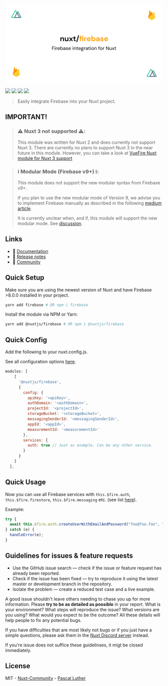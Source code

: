 <p align="center">
  <img src="./packages/docs/static/preview.png" alt="nuxt-firebase logo">
</p>

[![](https://david-dm.org/nuxt-community/firebase-module/status.svg?style=flat-square)](https://david-dm.org/nuxt-community/i18n-module)
[![](https://snyk.io/test/github/nuxt-community/firebase-module/badge.svg?style=flat-square)](https://snyk.io/test/github/nuxt-community/firebase-module)
[![](https://img.shields.io/npm/v/@nuxtjs/firebase/latest.svg?style=flat-square)](https://npmjs.com/package/@nuxtjs/firebase)
[![](https://img.shields.io/npm/dt/@nuxtjs/firebase.svg?style=flat-square)](https://npmjs.com/package/@nuxtjs/firebase)

> Easily integrate Firebase into your Nuxt project.

## IMPORTANT!

> ### ⚠️ **Nuxt 3 not supported ⚠️**:
>
> This module was written for Nuxt 2 and does currently not support Nuxt 3.
> There are currently no plans to support Nuxt 3 in the near future in this module.
> However, you can take a look at [VueFire Nuxt module for Nuxt 3 support](https://vuefire.vuejs.org/nuxt/getting-started.html)

> ### ℹ️ **Modular Mode (Firebase v9+) ℹ️**:
>
> This module does not support the new modular syntax from Firebase v9+.
>
> If you plan to use the new modular mode of Version 9, we advise you to implement Firebase manually as described in the following [medium article](https://lupas.medium.com/firebase-9-beta-nuxt-js-981cf3dac910).
>
> It is currently unclear when, and if, this module will support the new modular mode. See [discussion](https://github.com/nuxt-community/firebase-module/issues/597).

## Links

- 📘 [Documentation](https://firebase.nuxtjs.org/)
- 🔖 [Release notes](https://github.com/nuxt-community/firebase-module/releases)
- 👥 [Community](https://discord.nuxtjs.org/)

## Quick Setup

Make sure you are using the newest version of Nuxt and have Firebase >8.0.0 installed in your project.

```bash
yarn add firebase # OR npm i firebase
```

Install the module via NPM or Yarn:

```bash
yarn add @nuxtjs/firebase # OR npm i @nuxtjs/firebase
```

## Quick Config

Add the following to your nuxt.config.js.

See all configuration options [here](https://firebase.nuxtjs.org/guide/options/).

```js
modules: [
    [
      '@nuxtjs/firebase',
      {
        config: {
          apiKey: '<apiKey>',
          authDomain: '<authDomain>',
          projectId: '<projectId>',
          storageBucket: '<storageBucket>',
          messagingSenderId: '<messagingSenderId>',
          appId: '<appId>',
          measurementId: '<measurementId>'
        },
        services: {
          auth: true // Just as example. Can be any other service.
        }
      }
    ]
  ],
```

## Quick Usage

Now you can use all Firebase services with `this.$fire.auth`, `this.$fire.firestore`, `this.$fire.messaging` etc. (see list [here](https://firebase.nuxtjs.org/guide/usage/)).

Example:

```js
try {
  await this.$fire.auth.createUserWithEmailAndPassword("foo@foo.foo", "test");
} catch (e) {
  handleError(e);
}
```

## Guidelines for issues & feature requests

- Use the GitHub issue search — check if the issue or feature request has already been reported.
- Check if the issue has been fixed — try to reproduce it using the latest master or development branch in the repository.
- Isolate the problem — create a reduced test case and a live example.

A good issue shouldn't leave others needing to chase you up for more information. Please **try to be as detailed as possible** in your report. What is your environment? What steps will reproduce the issue? What versions are you using? What would you expect to be the outcome? All these details will help people to fix any potential bugs.

If you have difficulties that are most likely not bugs or if you just have a simple questions, please ask them in the [Nuxt Discord server](https://discord.nuxtjs.org) instead.

If you're issue does not suffice these guidelinses, it migt be closed immediately.

## License

MIT - [Nuxt-Community](https://github.com/nuxt-community) - [Pascal Luther](https://github.com/lupas)
